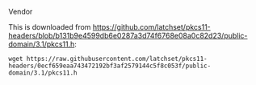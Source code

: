 Vendor

This is downloaded from https://github.com/latchset/pkcs11-headers/blob/b131b9e4599db6e0287a3d74f6768e08a0c82d23/public-domain/3.1/pkcs11.h:

```shell
wget https://raw.githubusercontent.com/latchset/pkcs11-headers/0ecf659eaa743472192bf3af2579144c5f8c053f/public-domain/3.1/pkcs11.h
```
